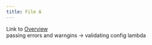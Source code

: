 ```yaml
---
title: File A
---
```

Link to [Overview](../overview)  
passing errors and warngins -> validating config lambda
